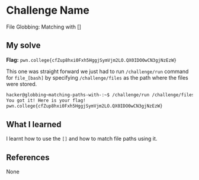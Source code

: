 # Challenge Name
File Globbing: Matching with []

## My solve
**Flag:** `pwn.college{cfZup8hxi0Fxh5HggjSymVjm2LO.QX0IDO0wCN3gjNzEzW}`

This one was straight forward we just had to run `/challenge/run` command for `file_[bash]` by specifying `/challenge/files` as the path where the files were stored.
```bash
hacker@globbing~matching-paths-with-:~$ /challenge/run /challenge/files/file_[bash]
You got it! Here is your flag!
pwn.college{cfZup8hxi0Fxh5HggjSymVjm2LO.QX0IDO0wCN3gjNzEzW}
```

## What I learned
I learnt how to use the `[]` and how to match file paths using it.

## References 
None
